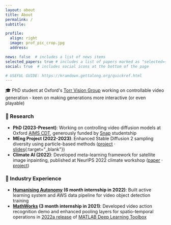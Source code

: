 ```yaml
---
layout: about
title: About
permalink: /
subtitle:

profile:
  align: right
  image: prof_pic_crop.jpg
  address:

news: false  # includes a list of news items
selected_papers: true # includes a list of papers marked as "selected={true}"
social: true  # includes social icons at the bottom of the page

# USEFUL GUIDE: https://kramdown.gettalong.org/quickref.html
---
```


🎓 PhD student at Oxford's [Torr Vision Group](https://torrvision.com/index.html) working on controllable video generation - keen on making generations more interactive (or even playable)

### 🔬 Research
- **PhD (2023-Present)**: Working on controlling video diffusion models at Oxford [AIMS CDT](https://aims.robots.ox.ac.uk/), generously funded by [Snap](https://www.snap.com/) studentship
- **MEng Project (2022-2023)**: Enhanced Stable Diffusion 2 sampling diversity using particle-based methods ([project](/projects/repulsion/) · [slides](/assets/pdf/masters_presentation.pdf){:target="_blank"})
- **Climate AI (2022)**: Developed meta-learning framework for satellite image inpainting, published at NeurIPS 2022 climate workshop ([paper](https://www.climatechange.ai/papers/neurips2022/24) · [project](/projects/convnp/))

### 💼 Industry Experience
- **[Humanising Autonomy](https://humanisingautonomy.com/) (6 month internship in 2022)**: Built active learning system and AWS data pipeline for video object detection training
- **[MathWorks](https://www.mathworks.com/) (3 month internship in 2021)**: Developed video action recognition demo and enhanced pooling layers for spatio-temporal operations in [2022a release](https://uk.mathworks.com/help/deeplearning/release-notes.html) of [MATLAB Deep Learning Toolbox](https://uk.mathworks.com/products/deep-learning.html)



<!-- I am a PhD student in Oxford at [Torr Vision Group](https://torrvision.com/index.html) in the [Autonomous Intelligent Machines and Systems](https://aims.robots.ox.ac.uk/) CDT with funding from SNAP. I am doing research in video and 3D generative models including diffusion models. I am very interested in how these models can learn generalisable representations in a compositional fashion.

**Research:** I completed my four year MEng degree in Electronic and Information Engineering (computer engineering) at Imperial College London in 2023. My **Master's project** supervised by [Dr. Yingzhen Li](http://yingzhenli.net/home/en/) focused on increasing the diversity of diffusion model sampling by applying particle based methods to the Stable Diffusion 2 model. This involves adding a repulsion force between image samples and my method allows extra control over what direction we would like to spread results just by augmenting the denoising step. This allows extra control over how users may explore the image space of generations while reducing redundancy in samples. See [project page](/projects/repulsion/) and [slides](/assets/pdf/masters_presentation.pdf){:target="_blank"} for more information.

While in my third year at Imperial, I worked on a research problem involving **inpainting satellite images within a meta-learning framework**. After demonstrating its downstream impact in a water classification setting, our work was accepted in the 2022 NeurIPS climate AI workshop. See [workshop paper](https://www.climatechange.ai/papers/neurips2022/24) and [project page](/projects/convnp/) for more information. I worked with a great team of other Imperial students supervised by [Harrison Zhu](https://harrisonzhu508.github.io/) and got to collaborate with researchers from the University of Copenhagen and Oxford.

**Industrial Experience:** Before starting my final year at Imperial, I completed a 6-month placement at a machine learning startup called **[Humanising Autonomy](https://humanisingautonomy.com/)**, working on building object detection systems to better understand humans. I worked on implementing active learning approaches that find the key frames in videos so that they can be labelled and used for training object detection models in a more data-efficient manner. I then built an automated data ingestion pipeline in AWS, which efficiently gets frames from client videos without human intervention. I also worked on improving the smoothness of object tracking, writing production level Python code and developed a reproducible way of creating demos of the pose estimation and object detection systems on the edge.

I was also previously a software engineering intern at **MathWorks**, where I worked on the [MATLAB Deep Learning Toolbox](https://uk.mathworks.com/products/deep-learning.html). This was a unique experience to code machine learning tools rather than just using them out-of-the-box. I developed a video action recognition classifier based on a research paper in order to demonstrate new functionality in the toolbox and enhanced the pooling layers used in neural networks to allow spatiotemporal operations for the [2022a release](https://uk.mathworks.com/help/deeplearning/release-notes.html). -->


<!-- Write your biography here. Tell the world about yourself. Link to your favorite [subreddit](http://reddit.com). You can put a picture in, too. The code is already in, just name your picture `prof_pic.jpg` and put it in the `img/` folder.

Put your address / P.O. box / other info right below your picture. You can also disable any these elements by editing `profile` property of the YAML header of your `_pages/about.md`. Edit `_bibliography/papers.bib` and Jekyll will render your [publications page](/al-folio/publications/) automatically.

Link to your social media connections, too. This theme is set up to use [Font Awesome icons](http://fortawesome.github.io/Font-Awesome/) and [Academicons](https://jpswalsh.github.io/academicons/), like the ones below. Add your Facebook, Twitter, LinkedIn, Google Scholar, or just disable all of them. -->

